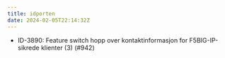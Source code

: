 ```yaml
---
title: idporten
date: 2024-02-05T22:14:32Z
---
```


- ID-3890: Feature switch hopp over kontaktinformasjon for F5BIG-IP-sikrede klienter (3) (#942)
